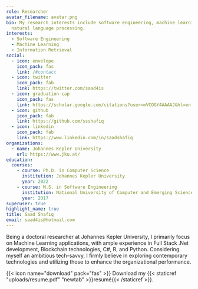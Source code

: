```yaml
---
role: Researcher
avatar_filename: avatar.png
bio: My research interests include software engineering, machine learning and
  natural language processing.
interests:
  - Software Engineering
  - Machine Learning
  - Information Retrieval
social:
  - icon: envelope
    icon_pack: fas
    link: /#contact
  - icon: twitter
    icon_pack: fab
    link: https://twitter.com/saad4is
  - icon: graduation-cap
    icon_pack: fas
    link: https://scholar.google.com/citations?user=mVCOGY4AAAAJ&hl=en
  - icon: github
    icon_pack: fab
    link: https://github.com/ssshafiq
  - icon: linkedin
    icon_pack: fab
    link: https://www.linkedin.com/in/saadshafiq
organizations:
  - name: Johannes Kepler University
    url: https://www.jku.at/
education:
  courses:
    - course: Ph.D. in Computer Science
      institution: Johannes Kepler University
      year: 2022
    - course: M.S. in Software Engineering
      institution: National University of Computer and Emerging Sciences
      year: 2017
superuser: true
highlight_name: true
title: Saad Shafiq
email: saad4is@hotmail.com
---
```

Being a doctoral researcher at Johannes Kepler University, I primarily focus on Machine Learning applications, with ample experience in Full Stack .Net development, Blockchain technologies, C#, R, and Python. Considering myself an ambitious tech-savvy, I firmly believe in exploring contemporary technologies and utilizing those to enhance the organizational performance.

{{< icon name="download" pack="fas" >}} Download my {{< staticref "uploads/resume.pdf" "newtab" >}}resumé{{< /staticref >}}.
